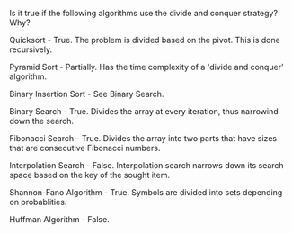 Is it true if the following algorithms use the divide and conquer strategy? Why?

Quicksort - True. The problem is divided based on the pivot. This is done recursively.

Pyramid Sort - Partially. Has the time complexity of a 'divide and conquer' algorithm.

Binary Insertion Sort - See Binary Search. 

Binary Search - True. Divides the array at every iteration, thus narrowind down the search.

Fibonacci Search - True. Divides the array into two parts that have sizes that are consecutive Fibonacci numbers.

Interpolation Search - False. Interpolation search narrows down its search space based on the key of the sought item.

Shannon-Fano Algorithm - True. Symbols are divided into sets depending on probablities.

Huffman Algorithm - False.